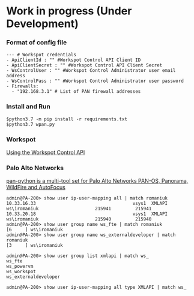 
# Work in progress (Under Development)

### Format of config file

```
--- # Workspot credentials
- ApiClientId : "" #Workspot Control API Client ID
- ApiClientSecret : "" #Workspot Control API Client Secret
- WsControlUser : "" #Workspot Control Administrator user email address
- WsControlPass : "" #Workspot Control Administrator user password
- Firewalls: 
  - "192.168.3.1" # List of PAN firewall addresses
```

### Install and Run

```
$python3.7 -m pip install -r requirements.txt
$python3.7 wpan.py
```

### Workspot

[Using the Workspot Control API](https://workspot.zendesk.com/hc/en-us/articles/360017693611-Using-the-Workspot-Control-API)

### Palo Alto Networks

[pan-python is a multi-tool set for Palo Alto Networks PAN-OS, Panorama, WildFire and AutoFocus](https://github.com/kevinsteves/pan-python/blob/master/doc/pan.xapi.rst)

```
admin@PA-200> show user ip-user-mapping all | match romaniuk
10.33.16.33                                    vsys1  XMLAPI  ws\iromaniuk                     215941         215941
10.33.20.18                                    vsys1  XMLAPI  ws\iromaniuk                     215940         215940
admin@PA-200> show user group name ws_fte | match romaniuk
[6     ] ws\iromaniuk
admin@PA-200> show user group name ws_externaldeveloper | match romaniuk
[3     ] ws\iromaniuk
```

```
admin@PA-200> show user group list xmlapi | match ws_
ws_fte
ws_powervm
ws_workspot
ws_externaldeveloper

admin@PA-200> show user ip-user-mapping all type XMLAPI | match ws_

```

